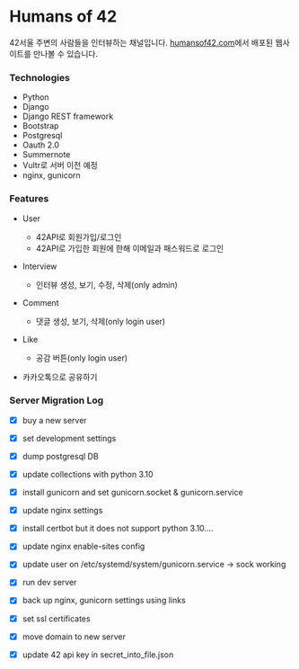 # Humans of 42 
42서울 주변의 사람들을 인터뷰하는 채널입니다.
[humansof42.com](https://humansof42.com)에서 배포된 웹사이트를 만나볼 수 있습니다.


### Technologies
- Python
- Django
- Django REST framework
- Bootstrap
- Postgresql
- Oauth 2.0
- Summernote
- Vultr로 서버 이전 예정
- nginx, gunicorn


### Features
- User
  - 42API로 회원가입/로그인
  - 42API로 가입한 회원에 한해 이메일과 패스워드로 로그인
  
- Interview
  - 인터뷰 생성, 보기, 수정, 삭제(only admin)
 
- Comment
  - 댓글 생성, 보기, 삭제(only login user)
 
- Like
  - 공감 버튼(only login user)

- 카카오톡으로 공유하기

### Server Migration Log
- [x] buy a new server
- [x] set development settings
- [x] dump postgresql DB
- [x] update collections with python 3.10
- [x] install gunicorn and set gunicorn.socket & gunicorn.service
- [x] update nginx settings
- [x] install certbot but it does not support python 3.10....
- [x] update nginx enable-sites config
- [x] update user on /etc/systemd/system/gunicorn.service -> sock working
- [x] run dev server
- [x] back up nginx, gunicorn settings using links
- [x] set ssl certificates
- [x] move domain to new server
- [x] update 42 api key in secret_into_file.json

